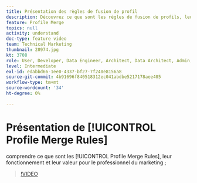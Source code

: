 ```yaml
---
title: Présentation des règles de fusion de profil
description: Découvrez ce que sont les règles de fusion de profils, leur fonctionnement et leur valeur pour le professionnel du marketing.
feature: Profile Merge
topics: null
activity: understand
doc-type: feature video
team: Technical Marketing
thumbnail: 28974.jpg
kt: 3708
role: User, Developer, Data Engineer, Architect, Data Architect, Admin, Leader
level: Intermediate
exl-id: edabbd66-1ee0-4337-bf27-7f240e8156a8
source-git-commit: 4b91696f840518312ec041abdbe5217178aee405
workflow-type: tm+mt
source-wordcount: '34'
ht-degree: 0%

---
```


# Présentation de [!UICONTROL Profile Merge Rules]

comprendre ce que sont les [!UICONTROL Profile Merge Rules], leur fonctionnement et leur valeur pour le professionnel du marketing ;

>[!VIDEO](https://video.tv.adobe.com/v/28974/?quality=12)
